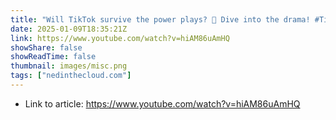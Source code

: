 ```yaml
---
title: "Will TikTok survive the power plays? 🤔 Dive into the drama! #TikTokTakeover #FutureTalk"
date: 2025-01-09T18:35:21Z
link: https://www.youtube.com/watch?v=hiAM86uAmHQ
showShare: false
showReadTime: false
thumbnail: images/misc.png
tags: ["nedinthecloud.com"]
---
```



- Link to article: https://www.youtube.com/watch?v=hiAM86uAmHQ